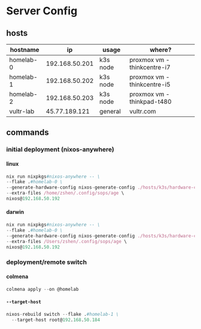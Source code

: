 # Server Config

## hosts

| hostname  | ip             | usage    | where?                      |
| --------- | -------------- | -------- | --------------------------- |
| homelab-0 | 192.168.50.201 | k3s node | proxmox vm - thinkcentre-i7 |
| homelab-1 | 192.168.50.202 | k3s node | proxmox vm - thinkcentre-i5 |
| homelab-2 | 192.168.50.203 | k3s node | proxmox vm - thinkpad-t480  |
| vultr-lab | 45.77.189.121  | general  | vultr.com                   |

## commands

### initial deployment (nixos-anywhere)

#### linux

```nix
nix run nixpkgs#nixos-anywhere -- \
--flake .#homelab-0 \
--generate-hardware-config nixos-generate-config ./hosts/k3s/hardware-configuration-homelab-0.nix \
--extra-files /home/zshen/.config/sops/age \
nixos@192.168.50.192
```

#### darwin

```nix
nix run nixpkgs#nixos-anywhere -- \
--flake .#homelab-0 \
--generate-hardware-config nixos-generate-config ./hosts/k3s/hardware-configuration-homelab-0.nix \
--extra-files /Users/zshen/.config/sops/age \
nixos@192.168.50.192
```

### deployment/remote switch

#### colmena

```nix
colmena apply --on @homelab
```

#### `--target-host`

```nix
nixos-rebuild switch --flake .#homelab-1 \
  --target-host root@192.168.50.184
```
